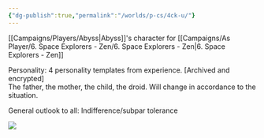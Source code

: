 ```yaml
---
{"dg-publish":true,"permalink":"/worlds/p-cs/4ck-u/"}
---
```



[[Campaigns/Players/Abyss\|Abyss]]'s character for [[Campaigns/As Player/6. Space Explorers - Zen/6. Space Explorers - Zen\|6. Space Explorers - Zen]]

  

Personality: 4 personality templates from experience. [Archived and encrypted]  
The father, the mother, the child, the droid. Will change in accordance to the situation.

  

General outlook to all: Indifference/subpar tolerance


![](https://lh7-us.googleusercontent.com/3gZr4PWSALsScbwTPz-wT-oKNgibyA4FtYWWn5xU7Aq5_CrjsRqU_GmPBJRx-UhZvGFNBr1HS7O71rMdFjkHYfIa1nolC8Z66euWCq1YTCaSe3mxHEdXCxqjnI8J0d34y8Ehthz2C9Q7rk_lhzp4_A)